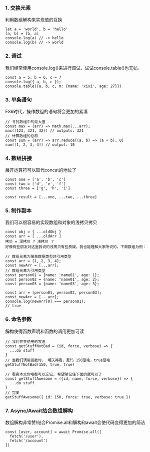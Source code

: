 ### 1. 交换元素
利用数组解构来实现值的互换

```
let a = 'world', b = 'hello'
[a, b] = [b, a]
console.log(a) // -> hello
console.log(b) // -> world
```
### 2. 调试
我们经常使用console.log()来进行调试，试试console.table()也无妨。

```
const a = 5, b = 6, c = 7
console.log({ a, b, c });
console.table({a, b, c, m: {name: 'xixi', age: 27}})
```
### 3. 单条语句
ES6时代，操作数组的语句将会更加的紧凑

```
// 寻找数组中的最大值
const max = (arr) => Math.max(...arr);
max([123, 321, 32]) // outputs: 321
// 计算数组的总和
const sum = (arr) => arr.reduce((a, b) => (a + b), 0)
sum([1, 2, 3, 4]) // output: 10
```
### 4. 数组拼接
展开运算符可以取代concat的地位了

```
const one = ['a', 'b', 'c']
const two = ['d', 'e', 'f']
const three = ['g', 'h', 'i']

const result = [...one, ...two, ...three]
```
### 5. 制作副本
我们可以很容易的实现数组和对象的浅拷贝拷贝

```
const obj = { ...oldObj }
const arr = [ ...oldArr ]
拷贝 = 深拷贝 ? 浅拷贝 ？
好像有些朋友对这里我说的浅拷贝有些质疑，我也能理解大家所说的。下面数组为例：

// 数组元素为简单数据类型非引用类型
const arr = [1, 2, 3, 4];
const newArr = [...arr];
// 数组元素为引用类型
const person01 = {name: 'name01', age: 1};
const person02 = {name: 'name01', age: 2};
const person03 = {name: 'name03', age: 3};

const arr = [person01, person02, person03];
const newArr = [...arr];
console.log(newArr[0] === person01);
// true
```
### 6. 命名参数
解构使得函数声明和函数的调用更加可读

```
// 我们尝尝使用的写法
const getStuffNotBad = (id, force, verbose) => {
  ...do stuff
}
// 当我们调用函数时， 明天再看，尼玛 150是啥，true是啥
getStuffNotBad(150, true, true)

// 看完本文你啥都可以忘记, 希望够记住下面的就可以了
const getStuffAwesome = ({id, name, force, verbose}) => {
  ...do stuff
}
// 完美
getStuffAwesome({ id: 150, force: true, verbose: true })
```
### 7. Async/Await结合数组解构
数组解构非常赞!结合Promise.all和解构和await会使代码变得更加的简洁

```
const [user, account] = await Promise.all([
  fetch('/user'),
  fetch('/account')
])
```